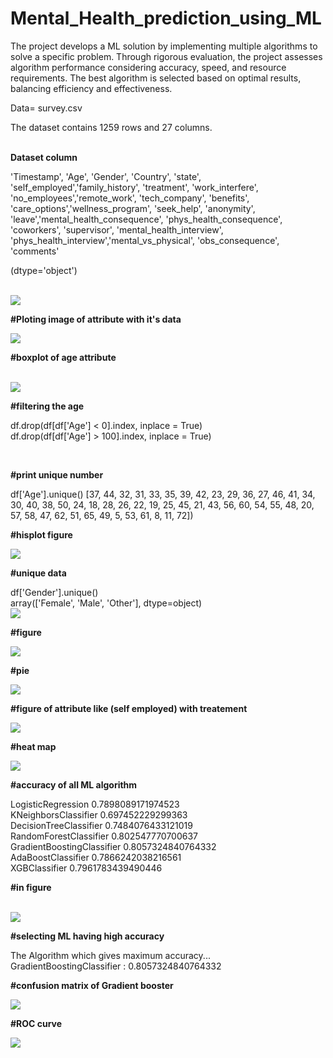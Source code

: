 # Mental_Health_prediction_using_ML
The project develops a ML solution by implementing multiple algorithms to solve a specific problem. Through rigorous evaluation, the project assesses algorithm performance considering accuracy, speed, and resource requirements. The best algorithm is selected based on optimal results, balancing efficiency and effectiveness.

<p>Data= survey.csv</p>

<p>The dataset contains 1259 rows and 27 columns.</p>
<br>
<b>Dataset column</b>

<p>'Timestamp', 'Age', 'Gender', 'Country', 'state', 'self_employed','family_history', 'treatment', 'work_interfere', 'no_employees','remote_work', 'tech_company', 'benefits', 'care_options','wellness_program', 'seek_help', 'anonymity', 'leave','mental_health_consequence', 'phys_health_consequence', 'coworkers',
 'supervisor', 'mental_health_interview', 'phys_health_interview','mental_vs_physical', 'obs_consequence', 'comments'</p>
 <p>(dtype='object')</p><br>

<img src="upload/unique.png">



<p><b>#Ploting image of attribute with it's data</b><p>
<img src="upload/self_employed.png"><br>
       
<p><b>#boxplot of age attribute</b><p>
<br>

<img src="upload/plot_image.png">

<p><b>#filtering the age</b><p>

<p>df.drop(df[df['Age'] < 0].index, inplace = True)<br>
df.drop(df[df['Age'] > 100].index, inplace = True)</p><br>

<p><b>#print unique number</b><p>
df['Age'].unique()
[37, 44, 32, 31, 33, 35, 39, 42, 23, 29, 36, 27, 46, 41, 34, 30, 40, 38, 50, 24, 18, 28, 26, 22, 19, 25, 45, 21, 43, 56, 60, 54, 55, 48, 20, 57, 58, 47, 62, 51, 65, 49,  5, 53, 61,  8, 11, 72])<br>

<p><b>#hisplot figure</b><p>
<img src="upload/bar_image.png"><br>

<p><b>#unique data</b><p>
df['Gender'].unique()<br>
array(['Female', 'Male', 'Other'], dtype=object)

<br>
<img src="upload/gender_data.png"><br>

<p><b>#figure</b><p>
<img src="upload/gender.png"><br>

<p><b>#pie</b><p>
<img src="upload/pie_chart.png"><br>

<p><b>#figure of attribute like (self employed) with treatement</b><p>
<img src="upload/self_employed_seeking_treatment.png"><br>

<p><b>#heat map</b><p>
<img src="upload/heatmap.png"><br>

<p><b>#accuracy of all ML algorithm</b><p>
LogisticRegression 0.7898089171974523<br>
KNeighborsClassifier 0.697452229299363<br>
DecisionTreeClassifier 0.7484076433121019<br>
RandomForestClassifier 0.802547770700637<br>
GradientBoostingClassifier 0.8057324840764332<br>
AdaBoostClassifier 0.7866242038216561<br>
XGBClassifier 0.7961783439490446<br>

<p><b>#in figure</b><p><br>
<img src="upload/plotting_the_model_accuracies.png"><br>

<p><b>#selecting ML having high accuracy</b><p>

The Algorithm which gives maximum accuracy...<br>
GradientBoostingClassifier : 0.8057324840764332

<p><b>#confusion matrix of Gradient booster</b><p>
<img src="upload/confusion_matrix.png"><br>

<p><b>#ROC curve</b><p>
<img src="upload/roc_curve.png">
